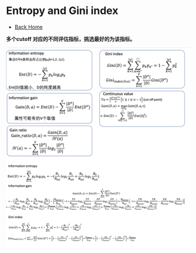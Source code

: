 # Entropy and Gini index
* [Back Home](../README.md)

**多个cutoff 对应的不同评估指标，挑选最好的为该指标。**

![](../image/entropy.png)
![](../image/entropy2.png)
